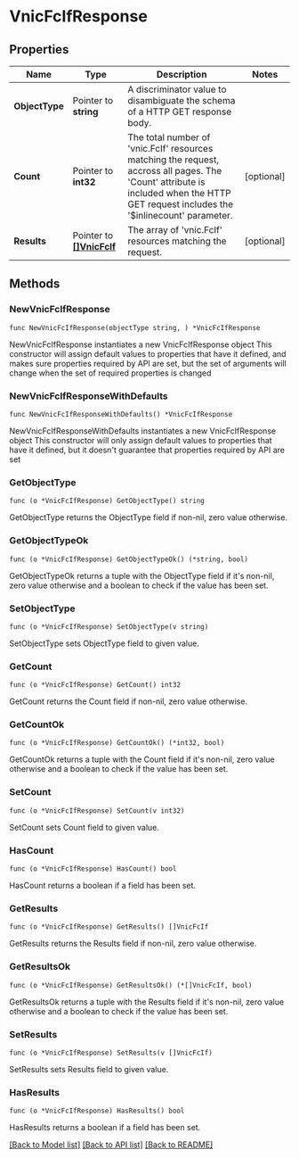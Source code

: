 # VnicFcIfResponse

## Properties

Name | Type | Description | Notes
------------ | ------------- | ------------- | -------------
**ObjectType** | Pointer to **string** | A discriminator value to disambiguate the schema of a HTTP GET response body. | 
**Count** | Pointer to **int32** | The total number of &#39;vnic.FcIf&#39; resources matching the request, accross all pages. The &#39;Count&#39; attribute is included when the HTTP GET request includes the &#39;$inlinecount&#39; parameter. | [optional] 
**Results** | Pointer to [**[]VnicFcIf**](vnic.FcIf.md) | The array of &#39;vnic.FcIf&#39; resources matching the request. | [optional] 

## Methods

### NewVnicFcIfResponse

`func NewVnicFcIfResponse(objectType string, ) *VnicFcIfResponse`

NewVnicFcIfResponse instantiates a new VnicFcIfResponse object
This constructor will assign default values to properties that have it defined,
and makes sure properties required by API are set, but the set of arguments
will change when the set of required properties is changed

### NewVnicFcIfResponseWithDefaults

`func NewVnicFcIfResponseWithDefaults() *VnicFcIfResponse`

NewVnicFcIfResponseWithDefaults instantiates a new VnicFcIfResponse object
This constructor will only assign default values to properties that have it defined,
but it doesn't guarantee that properties required by API are set

### GetObjectType

`func (o *VnicFcIfResponse) GetObjectType() string`

GetObjectType returns the ObjectType field if non-nil, zero value otherwise.

### GetObjectTypeOk

`func (o *VnicFcIfResponse) GetObjectTypeOk() (*string, bool)`

GetObjectTypeOk returns a tuple with the ObjectType field if it's non-nil, zero value otherwise
and a boolean to check if the value has been set.

### SetObjectType

`func (o *VnicFcIfResponse) SetObjectType(v string)`

SetObjectType sets ObjectType field to given value.


### GetCount

`func (o *VnicFcIfResponse) GetCount() int32`

GetCount returns the Count field if non-nil, zero value otherwise.

### GetCountOk

`func (o *VnicFcIfResponse) GetCountOk() (*int32, bool)`

GetCountOk returns a tuple with the Count field if it's non-nil, zero value otherwise
and a boolean to check if the value has been set.

### SetCount

`func (o *VnicFcIfResponse) SetCount(v int32)`

SetCount sets Count field to given value.

### HasCount

`func (o *VnicFcIfResponse) HasCount() bool`

HasCount returns a boolean if a field has been set.

### GetResults

`func (o *VnicFcIfResponse) GetResults() []VnicFcIf`

GetResults returns the Results field if non-nil, zero value otherwise.

### GetResultsOk

`func (o *VnicFcIfResponse) GetResultsOk() (*[]VnicFcIf, bool)`

GetResultsOk returns a tuple with the Results field if it's non-nil, zero value otherwise
and a boolean to check if the value has been set.

### SetResults

`func (o *VnicFcIfResponse) SetResults(v []VnicFcIf)`

SetResults sets Results field to given value.

### HasResults

`func (o *VnicFcIfResponse) HasResults() bool`

HasResults returns a boolean if a field has been set.


[[Back to Model list]](../README.md#documentation-for-models) [[Back to API list]](../README.md#documentation-for-api-endpoints) [[Back to README]](../README.md)


